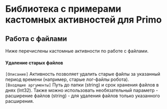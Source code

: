 # Библиотека с примерами кастомных активностей для Primo #

## Работа с файлами ##
Ниже перечислены кастомные активности по работе с файлами.

#### Удаление старых файлов ####
```[Описание]``` Активность позволяет удалить старые файлы за указанный период времени (например, старые лог-файлы робота).<br>
```[Входящие аргументы]``` Путь до папки (string) и срок хранения файлов в днях (Int32). Также можно использовать необязательный параметр - расширение файлов (string) - для удаления файлов только указанного расширения.